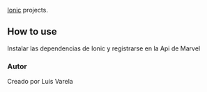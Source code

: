 [Ionic](http://ionicframework.com/docs/) projects.

## How to use

Instalar las dependencias de Ionic y registrarse en la Api de Marvel

### Autor

Creado por Luis Varela

